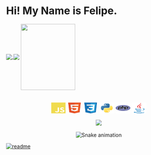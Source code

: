 
<h1> Hi! My Name is Felipe. </h1>

<div>
  <a href="https://github.com/Lfelipe-Freitas">
  <a href=""> <img align="center" src="https://github-readme-stats-sigma-five.vercel.app/api/top-langs/?username=Lfelipe-Freitas&theme=react&line_height=40&hide=css"/> </a>
  <img height="180em"  align="center" src="https://github-readme-stats.vercel.app/api/top-langs/?username=Lfelipe-Freitas&layout=compact&langs_count=7&theme=react" />

  <img align="center" width="148" height="180" src="https://media1.tenor.com/images/68e8337fb4eb7e40645d832c64762a8b/tenor.gif?itemid=19443613">
</div>
 <br>
<div  align="center"> 
  <div style="display: inline_block"><br>
  <img align="center" alt="Rafa-Js" height="30" width="40" src="https://raw.githubusercontent.com/devicons/devicon/master/icons/javascript/javascript-plain.svg">
  <img align="center" alt="HTML" height="30" width="40" src="https://raw.githubusercontent.com/devicons/devicon/master/icons/html5/html5-original.svg">
  <img align="center" alt="CSS" height="30" width="40" src="https://raw.githubusercontent.com/devicons/devicon/master/icons/css3/css3-original.svg">
  <img align="center" alt="Python" height="30" width="40" src="https://raw.githubusercontent.com/devicons/devicon/master/icons/python/python-original.svg">
  <img align="center" alt="PHP" height="30" width="40" src="https://raw.githubusercontent.com/devicons/devicon/master/icons/php/php-original.svg">
  <img align="center" alt="java" height="30" width="40" src="https://raw.githubusercontent.com/devicons/devicon/master/icons/java/java-original.svg">
 
    
</div>
  <br>
  <a href="https://www.linkedin.com/in/luiz-felipe-dias-de-freitas-76aba422a/" target="_blank"><img src="https://img.shields.io/badge/-LinkedIn-%230077B5?style=for-the-badge&logo=linkedin&logoColor=white" target="_blank"></a> 
 
  ![Snake animation](https://github.com/Lfelipe-Freitas/Lfelipe-Freitas/blob/output/github-contribution-grid-snake.svg)
 
</div>
 
[![readme](https://github-readme-stats.vercel.app/api/pin/?username=Lfelipe-Freitas&repo=Lfelipe-Freitas&theme=react)](https://github.com/Lfelipe-Freitas/Lfelipe-Freitas)
